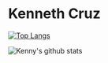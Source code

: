 # Kenneth Cruz

[![Top Langs](https://github-readme-stats.vercel.app/api/top-langs/?username=knnyczr&layout=compact)](https://github.com/greenpioneer/github-readme-stats)

![Kenny's github stats](https://github-readme-stats.vercel.app/api?username=greenpioneer&show_icons=true&theme=dark)
